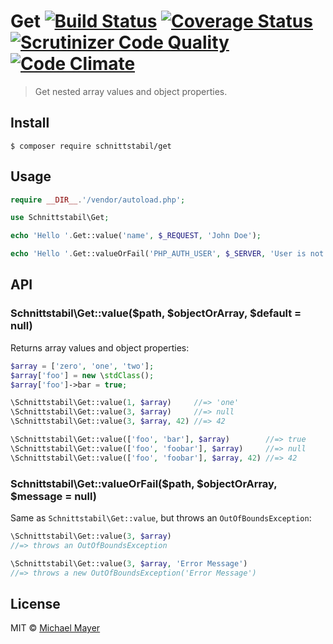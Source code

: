# Get [![Build Status](https://travis-ci.org/schnittstabil/get.svg?branch=master)](https://travis-ci.org/schnittstabil/get) [![Coverage Status](https://coveralls.io/repos/schnittstabil/get/badge.svg?branch=master&service=github)](https://coveralls.io/github/schnittstabil/get?branch=master) [![Scrutinizer Code Quality](https://scrutinizer-ci.com/g/schnittstabil/get/badges/quality-score.png?b=master)](https://scrutinizer-ci.com/g/schnittstabil/get/?branch=master) [![Code Climate](https://codeclimate.com/github/schnittstabil/get/badges/gpa.svg)](https://codeclimate.com/github/schnittstabil/get)

> Get nested array values and object properties.


## Install

```
$ composer require schnittstabil/get
```


## Usage

```php
require __DIR__.'/vendor/autoload.php';

use Schnittstabil\Get;

echo 'Hello '.Get::value('name', $_REQUEST, 'John Doe');

echo 'Hello '.Get::valueOrFail('PHP_AUTH_USER', $_SERVER, 'User is not authenticated.');
```


## API

### Schnittstabil\Get::value($path, $objectOrArray, $default = null)

Returns array values and object properties:

```php
$array = ['zero', 'one', 'two'];
$array['foo'] = new \stdClass();
$array['foo']->bar = true;

\Schnittstabil\Get::value(1, $array)     //=> 'one'
\Schnittstabil\Get::value(3, $array)     //=> null
\Schnittstabil\Get::value(3, $array, 42) //=> 42

\Schnittstabil\Get::value(['foo', 'bar'], $array)        //=> true
\Schnittstabil\Get::value(['foo', 'foobar'], $array)     //=> null
\Schnittstabil\Get::value(['foo', 'foobar'], $array, 42) //=> 42
```

### Schnittstabil\Get::valueOrFail($path, $objectOrArray, $message = null)

Same as `Schnittstabil\Get::value`, but throws an `OutOfBoundsException`:

```php
\Schnittstabil\Get::value(3, $array)
//=> throws an OutOfBoundsException

\Schnittstabil\Get::value(3, $array, 'Error Message')
//=> throws a new OutOfBoundsException('Error Message')
```


## License

MIT © [Michael Mayer](http://schnittstabil.de)
